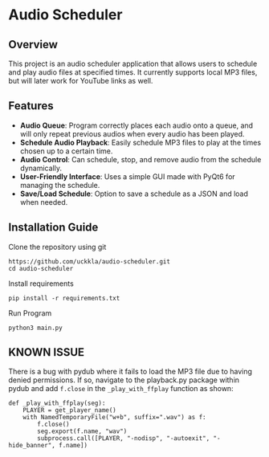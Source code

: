 # Audio Scheduler

## Overview
This project is an audio scheduler application that allows users to schedule and play audio files at specified times.
It currently supports local MP3 files, but will later work for YouTube links as well.

## Features
- **Audio Queue**: Program correctly places each audio onto a queue, and will only repeat previous audios when every audio has been played.
- **Schedule Audio Playback**: Easily schedule MP3 files to play at the times chosen up to a certain time.
- **Audio Control**: Can schedule, stop, and remove audio from the schedule dynamically.
- **User-Friendly Interface**: Uses a simple GUI made with PyQt6 for managing the schedule.
- **Save/Load Schedule**: Option to save a schedule as a JSON and load when needed.

## Installation Guide
Clone the repository using git

```
https://github.com/uckkla/audio-scheduler.git
cd audio-scheduler
```

Install requirements

```
pip install -r requirements.txt
```

Run Program

```
python3 main.py
```

## KNOWN ISSUE
There is a bug with pydub where it fails to load the MP3 file due to having denied permissions. If so, navigate to the playback.py package within pydub and add `f.close` in the `_play_with_ffplay` function as shown:

```
def _play_with_ffplay(seg):
    PLAYER = get_player_name()
    with NamedTemporaryFile("w+b", suffix=".wav") as f:
        f.close()
        seg.export(f.name, "wav")
        subprocess.call([PLAYER, "-nodisp", "-autoexit", "-hide_banner", f.name])
```
